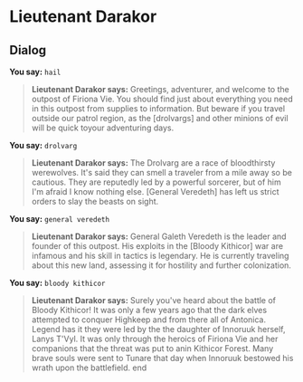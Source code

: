 # Lieutenant Darakor
## Dialog

**You say:** `hail`



>**Lieutenant Darakor says:** Greetings, adventurer, and welcome to the outpost of Firiona Vie. You should find just about everything you need in this outpost from supplies to information. But beware if you travel outside our patrol region, as the [drolvargs] and other minions of evil will be quick toyour adventuring days.

**You say:** `drolvarg`



>**Lieutenant Darakor says:** The Drolvarg are a race of bloodthirsty werewolves. It's said they can smell a traveler from a mile away so  be cautious. They are reputedly led by a powerful sorcerer, but of him I'm afraid I know nothing else. [General Veredeth] has left us strict orders to slay the beasts on sight.

**You say:** `general veredeth`



>**Lieutenant Darakor says:** General Galeth Veredeth is the leader and founder of this outpost. His exploits in the [Bloody Kithicor] war are infamous and his skill in tactics is legendary. He is currently traveling about this new land, assessing it for hostility and further colonization.

**You say:** `bloody kithicor`



>**Lieutenant Darakor says:** Surely you've heard about the battle of Bloody Kithicor! It was only a few years ago that the dark elves attempted to conquer Highkeep and from there all of Antonica. Legend has it they were led by the the daughter of Innoruuk herself, Lanys T'Vyl. It was only through the heroics of Firiona Vie and her companions that the threat was put to anin Kithicor Forest. Many brave souls were sent to Tunare that day when Innoruuk bestowed his wrath upon the battlefield.
end